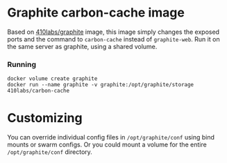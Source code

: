 # Graphite carbon-cache image

Based on [410labs/graphite] image, this image simply changes the exposed ports
and the command to `carbon-cache` instead of `graphite-web`.  Run it on the same
server as graphite, using a shared volume.

### Running
```
docker volume create graphite
docker run --name graphite -v graphite:/opt/graphite/storage 410labs/carbon-cache
```

# Customizing

You can override individual config files in `/opt/graphite/conf`
using bind mounts or swarm configs. Or you could mount a volume for
the entire `/opt/graphite/conf` directory.

[410labs/graphite]: https://hub.docker.com/r/410labs/graphite/
